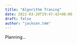 ```yaml
---
title: "Algorithm Traning"
date: 2022-03-20T19:47:42+08:00
draft: false
author: "jackson.tmm"
---
```


Planning...